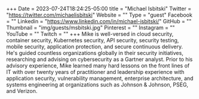 +++
Date = 2023-07-24T18:24:25-05:00
title = "Michael Isbitski"
Twitter = "https://twitter.com/michaelisbitski"
Website = ""
Type = "guest"
Facebook = ""
Linkedin = "https://www.linkedin.com/in/michael-isbitski/"
GitHub = ""
Thumbnail = "img/guests/msbitski.jpg"
Pinterest = ""
Instagram = ""
YouTube = ""
Twitch = ""
+++
Mike is well-versed in cloud security, container security, Kubernetes security, API security, security testing, mobile security, application protection, and secure continuous delivery. He's guided countless organizations globally in their security initiatives, researching and advising on cybersecurity as a Gartner analyst. Prior to his advisory experience, Mike learned many hard lessons on the front lines of IT with over twenty years of practitioner and leadership experience with application security, vulnerability management, enterprise architecture, and systems engineering at organizations such as Johnson & Johnson, PSEG, and Verizon.
